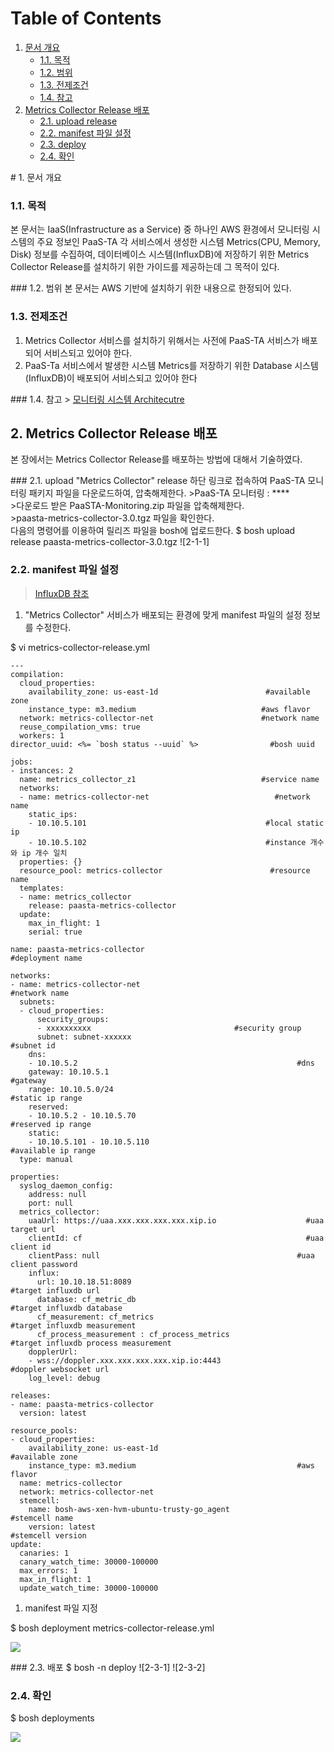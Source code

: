# Table of Contents

1. [문서 개요](paas-ta-metrics-collector-aws.md#1)
   * [1.1. 목적](paas-ta-metrics-collector-aws.md#2)
   * [1.2. 범위](paas-ta-metrics-collector-aws.md#3)
   * [1.3. 전제조건](paas-ta-metrics-collector-aws.md#4)
   * [1.4. 참고](paas-ta-metrics-collector-aws.md#5)
2. [Metrics Collector Release 배포](paas-ta-metrics-collector-aws.md#6)
   * [2.1.  upload release](paas-ta-metrics-collector-aws.md#7)
   * [2.2.  manifest 파일 설정](paas-ta-metrics-collector-aws.md#8)
   * [2.3.  deploy](paas-ta-metrics-collector-aws.md#9)
   * [2.4.  확인](paas-ta-metrics-collector-aws.md#10)

 \# 1. 문서 개요

### 1.1. 목적

본 문서는 IaaS\(Infrastructure as a Service\) 중 하나인 AWS 환경에서 모니터링 시스템의 주요 정보인 PaaS-TA 각 서비스에서 생성한 시스템 Metrics\(CPU, Memory, Disk\) 정보를 수집하여, 데이터베이스 시스템\(InfluxDB\)에 저장하기 위한 Metrics Collector Release를 설치하기 위한 가이드를 제공하는데 그 목적이 있다.

 \#\#\# 1.2. 범위 본 문서는 AWS 기반에 설치하기 위한 내용으로 한정되어 있다.

### 1.3. 전제조건

1. Metrics Collector 서비스를 설치하기 위해서는 사전에 PaaS-TA 서비스가 배포되어 서비스되고 있어야 한다.
2. PaaS-Ta 서비스에서 발생한 시스템 Metrics를 저장하기 위한 Database 시스템\(InfluxDB\)이 배포되어 서비스되고 있어야 한다

 \#\#\# 1.4. 참고 &gt; [모니터링 시스템 Architecutre](https://github.com/PaaS-TA/Guide-3.0-Penne-/blob/master/Install-Guide/monitoring/PaaS-TA%20%EB%AA%A8%EB%8B%88%ED%84%B0%EB%A7%81%20%EC%8B%9C%EC%8A%A4%ED%85%9C%20%EC%84%A4%EC%B9%98%EA%B0%80%EC%9D%B4%EB%93%9C.md)

## 2.  Metrics Collector Release 배포

본 장에서는 Metrics Collector Release를 배포하는 방법에 대해서 기술하였다.

 \#\#\# 2.1. upload "Metrics Collector" release 하단 링크로 접속하여 PaaS-TA 모니터링 패키지 파일을 다운로드하여, 압축해제한다. &gt;PaaS-TA 모니터링 : \*\*\*\*  
 &gt;다운로드 받은 PaaSTA-Monitoring.zip 파일을 압축해제한다.  
 &gt;paasta-metrics-collector-3.0.tgz 파일을 확인한다.  
 다음의 명령어를 이용하여 릴리즈 파일을 bosh에 업로드한다. $ bosh upload release paasta-metrics-collector-3.0.tgz !\[2-1-1\]

### 2.2.  manifest 파일 설정

> [InfluxDB 참조](https://github.com/OpenPaaSRnD/Documents-PaaSTA-2.0/blob/master/Use-Guide/PaaS-TA%20%EB%AA%A8%EB%8B%88%ED%84%B0%EB%A7%81%20DB%20%EB%B0%8F%20Metrics%20%EA%B0%80%EC%9D%B4%EB%93%9C.md)

1. "Metrics Collector" 서비스가 배포되는 환경에 맞게 manifest 파일의 설정 정보를 수정한다.

$ vi metrics-collector-release.yml

```text
---
compilation:
  cloud_properties:
    availability_zone: us-east-1d                        #available zone
    instance_type: m3.medium                            #aws flavor
  network: metrics-collector-net                        #network name
  reuse_compilation_vms: true
  workers: 1
director_uuid: <%= `bosh status --uuid` %>                #bosh uuid

jobs:
- instances: 2
  name: metrics_collector_z1                            #service name
  networks:
  - name: metrics-collector-net                            #network name
    static_ips:
    - 10.10.5.101                                        #local static ip
    - 10.10.5.102                                        #instance 개수와 ip 개수 일치
  properties: {}
  resource_pool: metrics-collector                        #resource name
  templates:
  - name: metrics_collector
    release: paasta-metrics-collector
  update:
    max_in_flight: 1
    serial: true

name: paasta-metrics-collector                                #deployment name

networks:
- name: metrics-collector-net                                    #network name
  subnets:
  - cloud_properties:
      security_groups:
      - xxxxxxxxxx                                #security group
      subnet: subnet-xxxxxx                                     #subnet id
    dns:
    - 10.10.5.2                                                 #dns
    gateway: 10.10.5.1                                            #gateway
    range: 10.10.5.0/24                                            #static ip range
    reserved:
    - 10.10.5.2 - 10.10.5.70                                    #reserved ip range
    static:
    - 10.10.5.101 - 10.10.5.110                                    #available ip range
  type: manual

properties:
  syslog_daemon_config:
    address: null
    port: null
  metrics_collector:
    uaaUrl: https://uaa.xxx.xxx.xxx.xxx.xip.io                    #uaa target url
    clientId: cf                                                  #uaa client id
    clientPass: null                                            #uaa client password
    influx:
      url: 10.10.18.51:8089                                          #target influxdb url
      database: cf_metric_db                                      #target influxdb database
      cf_measurement: cf_metrics                                #target influxdb measurement
      cf_process_measurement : cf_process_metrics                #target influxdb process measurement
    dopplerUrl:
    - wss://doppler.xxx.xxx.xxx.xxx.xip.io:4443                    #doppler websocket url
    log_level: debug

releases:
- name: paasta-metrics-collector
  version: latest

resource_pools:
- cloud_properties:
    availability_zone: us-east-1d                                #available zone
    instance_type: m3.medium                                    #aws flavor
  name: metrics-collector
  network: metrics-collector-net
  stemcell:
    name: bosh-aws-xen-hvm-ubuntu-trusty-go_agent                #stemcell name
    version: latest                                                #stemcell version
update:
  canaries: 1
  canary_watch_time: 30000-100000
  max_errors: 1
  max_in_flight: 1
  update_watch_time: 30000-100000
```

1. manifest 파일 지정

$ bosh deployment metrics-collector-release.yml

![](../../../.gitbook/assets/2-2-1%20%2810%29.png)

 \#\#\# 2.3. 배포 $ bosh -n deploy !\[2-3-1\] !\[2-3-2\]

### 2.4.  확인

$ bosh deployments

![](../../../.gitbook/assets/2-4-1%20%2822%29.png)

